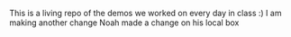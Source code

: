 This is a living repo of the demos we worked on every day in class :)
I am making another change
Noah made a change on his local box

